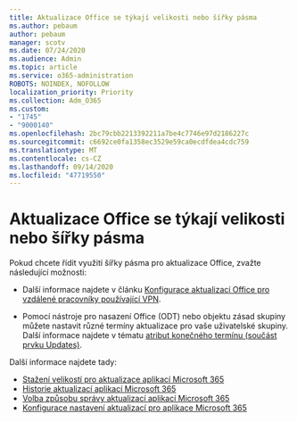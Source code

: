 ```yaml
---
title: Aktualizace Office se týkají velikosti nebo šířky pásma
ms.author: pebaum
author: pebaum
manager: scotv
ms.date: 07/24/2020
ms.audience: Admin
ms.topic: article
ms.service: o365-administration
ROBOTS: NOINDEX, NOFOLLOW
localization_priority: Priority
ms.collection: Adm_O365
ms.custom:
- "1745"
- "9000140"
ms.openlocfilehash: 2bc79cbb2213392211a7be4c7746e97d2186227c
ms.sourcegitcommit: c6692ce0fa1358ec3529e59ca0ecdfdea4cdc759
ms.translationtype: MT
ms.contentlocale: cs-CZ
ms.lasthandoff: 09/14/2020
ms.locfileid: "47719550"
---
```

# <a name="size-or-bandwidth-concerns-with-office-updates"></a>Aktualizace Office se týkají velikosti nebo šířky pásma

Pokud chcete řídit využití šířky pásma pro aktualizace Office, zvažte následující možnosti:

-   Další informace najdete v článku [Konfigurace aktualizací Office pro vzdálené pracovníky používající VPN](https://techcommunity.microsoft.com/t5/office-365-blog/configuring-office-365-proplus-updates-for-remote-workers-using/ba-p/1253491).  
    
-   Pomocí nástroje pro nasazení Office (ODT) nebo objektu zásad skupiny můžete nastavit různé termíny aktualizace pro vaše uživatelské skupiny. Další informace najdete v tématu [atribut konečného termínu (součást prvku Updates)](https://docs.microsoft.com/deployoffice/configuration-options-for-the-office-2016-deployment-tool#deadline-attribute-part-of-updates-element).
    
Další informace najdete tady:  
- [Stažení velikostí pro aktualizace aplikací Microsoft 365](https://docs.microsoft.com/officeupdates/download-sizes-office365-proplus-updates)  
- [Historie aktualizací aplikací Microsoft 365](https://docs.microsoft.com/officeupdates/update-history-microsoft365-apps-by-date)  
- [Volba způsobu správy aktualizací aplikací Microsoft 365](https://docs.microsoft.com/deployoffice/choose-how-manage-updates-microsoft-365-apps)  
- [Konfigurace nastavení aktualizací pro aplikace Microsoft 365](https://docs.microsoft.com/deployoffice/configure-update-settings-microsoft-365-apps)